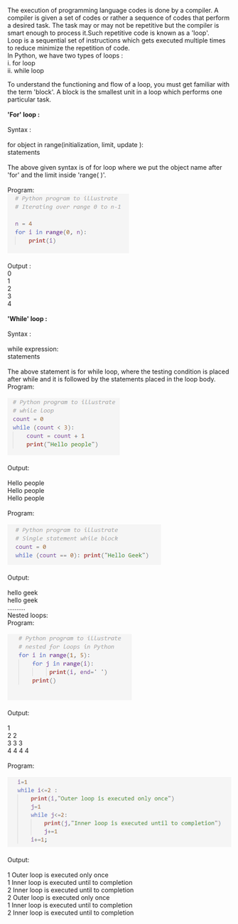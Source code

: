 The execution of programming language codes is done by a compiler. A compiler is given a set of codes or rather a sequence of codes that perform a desired task. The task may or may not be repetitive but the compiler is smart enough to process it.Such repetitive code is known as a 'loop'.<br>
Loop is a sequential set of instructions which gets executed multiple times to reduce minimize the repetition of code.<br>
In Python, we have two types of loops :<br>
i. for loop<br>
ii. while loop<br>

To understand the functioning and flow of a loop, you must get familiar with the term 'block'. A block is the smallest unit in a loop which performs one particular task.<br><br>
<b>'For' loop :</b><br><br>
Syntax : <br><br>for object in range(initialization, limit, update ):<br>
statements<br><br>
The above given syntax is of for loop where we put the object name after 'for' and the limit inside 'range( )'.<br><br>
Program:<br>
<img src="images/img3.PNG"><br><br>
Output : <br>
0<br>
1<br>
2<br>
3<br>
4<br><br>
<b>'While' loop :</b><br><br>
Syntax : <br><br>while expression:<br>
statements<br><br>
The above statement is for while loop, where the testing condition is placed after while and it is followed by the statements placed in the loop body.<br>
Program:<br><br>
<img src="images/img1.PNG"><br><br>
Output:<br><br>
Hello people<br>
Hello people<br>
Hello people<br><br>
Program:<br><br>
<img src="images/img2.PNG"><br><br>
Output:<br><br>
hello geek<br>
hello geek<br>
..........<br>
Nested loops:<br>
Program:<br><br>
<img src="images/img4.PNG"><br><br>
Output:<br><br>
1 <br>
2 2<br>
3 3 3<br>
4 4 4 4<br><br>
Program:<br><br>
<img src="images/img5.PNG"><br><br>
Output:<br><br>
1 Outer loop is executed only once<br>
1 Inner loop is executed until to completion<br>
2 Inner loop is executed until to completion<br>
2 Outer loop is executed only once<br>
1 Inner loop is executed until to completion<br>
2 Inner loop is executed until to completion

